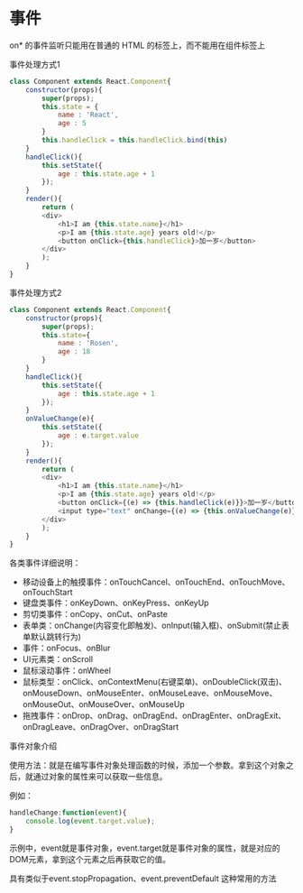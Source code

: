 # 事件

on* 的事件监听只能用在普通的 HTML 的标签上，而不能用在组件标签上

事件处理方式1
```js
class Component extends React.Component{
    constructor(props){
        super(props);
        this.state = {
            name : 'React',
            age : 5
        }
        this.handleClick = this.handleClick.bind(this)
    }
    handleClick(){
        this.setState({
            age : this.state.age + 1
        });
    }
    render(){
        return (
        <div>
            <h1>I am {this.state.name}</h1>
            <p>I am {this.state.age} years old!</p>
            <button onClick={this.handleClick}>加一岁</button>
        </div>
        );
    }
}
```

事件处理方式2
```js
class Component extends React.Component{
    constructor(props){
        super(props);
        this.state={
            name : 'Rosen',
            age : 18
        }
    }
    handleClick(){
        this.setState({
            age : this.state.age + 1
        });
    }
    onValueChange(e){
        this.setState({
            age : e.target.value
        });
    }
    render(){
        return (
        <div>
            <h1>I am {this.state.name}</h1>
            <p>I am {this.state.age} years old!</p>
            <button onClick={(e) => {this.handleClick(e)}}>加一岁</button>
            <input type="text" onChange={(e) => {this.onValueChange(e)}}/>
        </div>
        );
    }
}
```


各类事件详细说明：
- 移动设备上的触摸事件：onTouchCancel、onTouchEnd、onTouchMove、onTouchStart
- 键盘类事件：onKeyDown、onKeyPress、onKeyUp
- 剪切类事件：onCopy、onCut、onPaste 
- 表单类：onChange(内容变化即触发)、onInput(输入框)、onSubmit(禁止表单默认跳转行为)
- 事件：onFocus、onBlur
- UI元素类：onScroll
- 鼠标滚动事件：onWheel
- 鼠标类型：onClick、onContextMenu(右键菜单)、onDoubleClick(双击)、onMouseDown、onMouseEnter、onMouseLeave、onMouseMove、onMouseOut、onMouseOver、onMouseUp
- 拖拽事件：onDrop、onDrag、onDragEnd、onDragEnter、onDragExit、onDragLeave、onDragOver、onDragStart


事件对象介绍

使用方法：就是在编写事件对象处理函数的时候，添加一个参数。拿到这个对象之后，就通过对象的属性来可以获取一些信息。

例如：
```js
handleChange:function(event){
    console.log(event.target.value);
}
```

示例中，event就是事件对象，event.target就是事件对象的属性，就是对应的DOM元素，拿到这个元素之后再获取它的值。

具有类似于event.stopPropagation、event.preventDefault 这种常用的方法